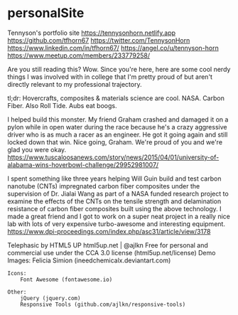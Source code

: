 # personalSite
Tennyson's portfolio site
https://tennysonhorn.netlify.app
https://github.com/tfhorn67
https://twitter.com/TennysonHorn
https://www.linkedin.com/in/tfhorn67/
https://angel.co/u/tennyson-horn
https://www.meetup.com/members/233779258/

Are you still reading this? Wow. Since you're here, here are some cool nerdy things I
was involved with in college that I'm pretty proud of but aren't directly
relevant to my professional trajectory.

tl;dr: Hovercrafts, composites & materials science are cool. NASA. Carbon Fiber.
Also Roll Tide. Aubs eat boogs.

I helped build this monster. My friend Graham crashed and damaged it on a pylon
while in open water during the race because he's a crazy aggressive driver who
is as much a racer as an engineer. He got it going again and still locked down
that win. Nice going, Graham. We're proud of you and we're glad you were okay.
https://www.tuscaloosanews.com/story/news/2015/04/01/university-of-alabama-wins-hoverbowl-challenge/29952981007/

I spent something like three years helping Will Guin build and test carbon
nanotube (CNTs) impregnated carbon fiber composites under the supervision of
Dr. Jialai Wang as part of a NASA funded research project to examine the effects
of the CNTs on the tensile strength and delamination resistance of carbon fiber
composites built using the above technology. I made a great friend and I got to
work on a super neat project in a really nice lab with lots of very expensive
turbo-awesome and interesting equipment.
https://www.dpi-proceedings.com/index.php/asc31/article/view/3178







































Telephasic by HTML5 UP
html5up.net | @ajlkn
Free for personal and commercial use under the CCA 3.0 license (html5up.net/license)
	Demo Images:
		Felicia Simion (ineedchemicalx.deviantart.com)

	Icons:
		Font Awesome (fontawesome.io)

	Other:
		jQuery (jquery.com)
		Responsive Tools (github.com/ajlkn/responsive-tools)
